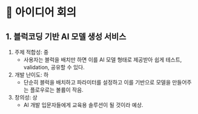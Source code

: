 # 🙌 아이디어 회의
## 1. 블럭코딩 기반 AI 모델 생성 서비스
1. 주제 적합성: 중
    - 사용자는 블럭을 배치만 하면 이를 AI 모델 형태로 제공받아 쉽게 테스트, validation, 공유할 수 있다.
2. 개발 난이도: 하
    - 단순히 블럭을 배치하고 파라미터를 설정하고 이를 기반으로 모델을 만들어주는 플로우로는 볼륨이 작음.
3. 창의성: 상
    - AI 개발 입문자들에게 교육용 솔루션이 될 것이라 예상.